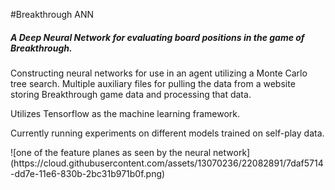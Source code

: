 #Breakthrough ANN
##### A Deep Neural Network for evaluating board positions in the game of Breakthrough. 
Constructing neural networks for use in an agent utilizing a Monte Carlo tree search. 
Multiple auxiliary files for pulling the data from a website storing Breakthrough game data and processing that data. <p><p> Utilizes Tensorflow as the machine learning framework.
<p><p>Currently running experiments on different models trained on self-play data.
<p><p>![one of the feature planes as seen by the neural network](https://cloud.githubusercontent.com/assets/13070236/22082891/7daf5714-dd7e-11e6-830b-2bc31b971b0f.png)
